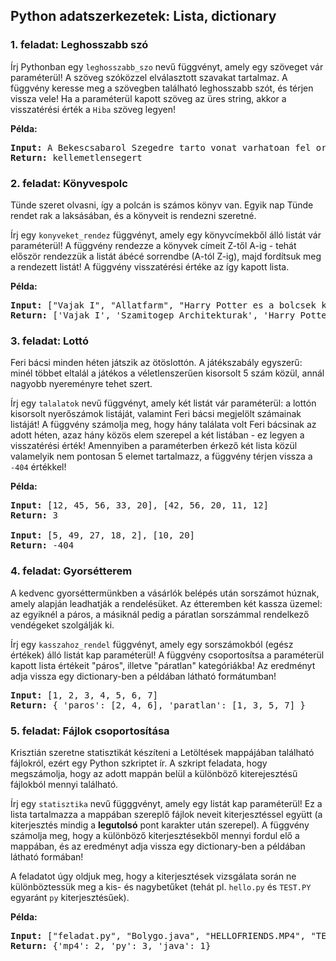 <style>
	h1:first-of-type { display: none; }
</style>

# Szkriptnyelvek - 3. gyakorló feladatsor

## Python adatszerkezetek: Lista, dictionary


### 1. feladat: Leghosszabb szó

Írj Pythonban egy `leghosszabb_szo` nevű függvényt, amely egy szöveget vár paraméterül! A szöveg szóközzel elválasztott szavakat tartalmaz. A függvény keresse meg a szövegben található leghosszabb szót, és térjen vissza vele! Ha a paraméterül kapott szöveg az üres string, akkor a visszatérési érték a `Hiba` szöveg legyen!

**Példa:**

<pre>
<b>Input:</b> A Bekescsabarol Szegedre tarto vonat varhatoan fel orat kesik. Az okozott kellemetlensegert szives elnezesuket kerjuk.
<b>Return:</b> kellemetlensegert           
</pre>


### 2. feladat: Könyvespolc

Tünde szeret olvasni, így a polcán is számos könyv van. Egyik nap Tünde rendet rak a laksásában, és a könyveit is rendezni szeretné.

Írj egy `konyveket_rendez` függvényt, amely egy könyvcímekből álló listát vár paraméterül! A függvény rendezze a könyvek címeit Z-től A-ig - tehát először rendezzük a listát ábécé sorrendbe (A-tól Z-ig), majd fordítsuk meg a rendezett listát! A függvény visszatérési értéke az így kapott lista.

**Példa:**

<pre>
<b>Input:</b> ["Vajak I", "Allatfarm", "Harry Potter es a bolcsek kove", "A magyar helyesirás szabalyai", "Szamitogep Architekturak"]
<b>Return:</b> ['Vajak I', 'Szamitogep Architekturak', 'Harry Potter es a bolcsek kove', 'Allatfarm', 'A magyar helyesirás szabalyai']
</pre>


### 3. feladat: Lottó

Feri bácsi minden héten játszik az ötöslottón. A játékszabály egyszerű: minél többet eltalál a játékos a véletlenszerűen kisorsolt 5 szám közül, annál nagyobb nyereményre tehet szert.

Írj egy `talalatok` nevű függvényt, amely két listát vár paraméterül: a lottón kisorsolt nyerőszámok listáját, valamint Feri bácsi megjelölt számainak listáját! A függvény számolja meg, hogy hány találata volt Feri bácsinak az adott héten, azaz hány közös elem szerepel a két listában - ez legyen a visszatérési érték! Amennyiben a paraméterben érkező két lista közül valamelyik nem pontosan 5 elemet tartalmazz, a függvény térjen vissza a `-404` értékkel!

**Példa:**

<pre>
<b>Input:</b> [12, 45, 56, 33, 20], [42, 56, 20, 11, 12]
<b>Return:</b> 3

<b>Input:</b> [5, 49, 27, 18, 2], [10, 20]
<b>Return:</b> -404
</pre>


### 4. feladat: Gyorsétterem

A kedvenc gyorséttermünkben a vásárlók belépés után sorszámot húznak, amely alapján leadhatják a rendelésüket. Az étteremben két kassza üzemel: az egyiknél a páros, a másiknál pedig a páratlan sorszámmal rendelkező vendégeket szolgálják ki.

Írj egy `kasszahoz_rendel` függvényt, amely egy sorszámokból (egész értékek) álló listát kap paraméterül! A függvény csoportosítsa a paraméterül kapott lista értékeit "páros", illetve "páratlan" kategóriákba! Az eredményt adja vissza egy dictionary-ben a példában látható formátumban!

<pre>
<b>Input:</b> [1, 2, 3, 4, 5, 6, 7]
<b>Return:</b> { 'paros': [2, 4, 6], 'paratlan': [1, 3, 5, 7] }
</pre>


### 5. feladat: Fájlok csoportosítása

Krisztián szeretne statisztikát készíteni a Letöltések mappájában található fájlokról, ezért egy Python szkriptet ír. A szkript feladata, hogy megszámolja, hogy az adott mappán belül a különböző kiterejesztésű fájlokból mennyi található.

Írj egy `statisztika` nevű függgvényt, amely egy listát kap paraméterül! Ez a lista tartalmazza a mappában szereplő fájlok neveit kiterjesztéssel együtt (a kiterjesztés mindig a **legutolsó** pont karakter után szerepel). A függvény számolja meg, hogy a különböző kiterjesztésekből mennyi fordul elő a mappában, és az eredményt adja vissza egy dictionary-ben a példában látható formában! 

A feladatot úgy oldjuk meg, hogy a kiterjesztések vizsgálata során ne különböztessük meg a kis- és nagybetűket (tehát pl. `hello.py` és `TEST.PY` egyaránt `py` kiterjesztésűek).

**Példa:**

<pre>
<b>Input:</b> ["feladat.py", "Bolygo.java", "HELLOFRIENDS.MP4", "TEST.PY", "biro.gib.maxpont.py", "russian-driving-fails.mp4"]
<b>Return:</b> {'mp4': 2, 'py': 3, 'java': 1}        
</pre>

